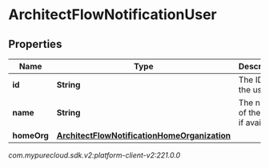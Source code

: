 # ArchitectFlowNotificationUser


## Properties

| Name | Type | Description | Notes |
| ------------ | ------------- | ------------- | ------------- |
| **id** | **String** | The ID of the user. |  [optional] |
| **name** | **String** | The name of the user, if available. |  [optional] |
| **homeOrg** | [**ArchitectFlowNotificationHomeOrganization**](ArchitectFlowNotificationHomeOrganization) |  |  [optional] |




_com.mypurecloud.sdk.v2:platform-client-v2:221.0.0_
